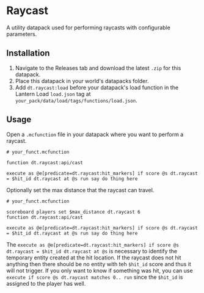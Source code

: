 # Raycast

A utility datapack used for performing raycasts with configurable parameters.

## Installation

1. Navigate to the Releases tab and download the latest `.zip` for this datapack.
2. Place this datapack in your world's datapacks folder.
3. Add `dt.raycast:load` before your datapack's load function in the Lantern Load `load.json` tag at `your_pack/data/load/tags/functions/load.json`.

## Usage

Open a `.mcfunction` file in your datapack where you want to perform a raycast.

```mcfunction
# your_funct.mcfunction

function dt.raycast:api/cast

execute as @e[predicate=dt.raycast:hit_markers] if score @s dt.raycast = $hit_id dt.raycast at @s run say do thing here
```

Optionally set the max distance that the raycast can travel.
```mcfunction
# your_funct.mcfunction

scoreboard players set $max_distance dt.raycast 6
function dt.raycast:api/cast

execute as @e[predicate=dt.raycast:hit_markers] if score @s dt.raycast = $hit_id dt.raycast at @s run say do thing here
```

The `execute as @e[predicate=dt.raycast:hit_markers] if score @s dt.raycast = $hit_id dt.raycast at @s` is necessary to identify the temporary entity created at the hit location. If the raycast does not hit anything then there should be no entity with teh `$hit_id` score and thus it will not trigger. If you only want to know if something was hit, you can use `execute if score @s dt.raycast matches 0.. run` since the `$hit_id` is assigned to the player has well.
